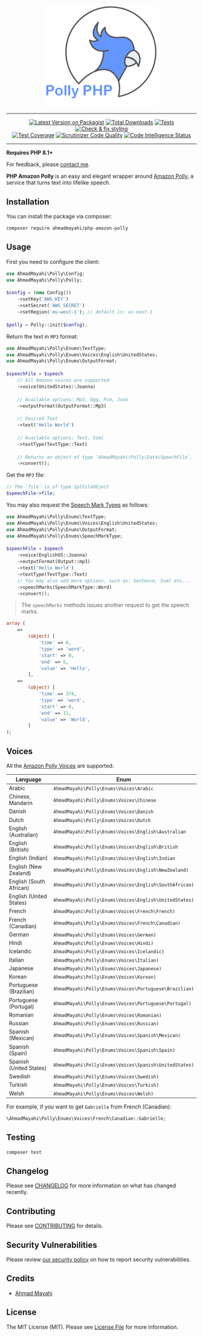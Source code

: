 
<div align="center">
  <img style="width:300px" src="art/logo.png" alt="PHP Google Vision" />

<hr>

[![Latest Version on Packagist](https://img.shields.io/packagist/v/ahmadmayahi/php-amazon-polly.svg)](https://packagist.org/packages/ahmadmayahi/php-amazon-polly)
[![Total Downloads](https://img.shields.io/packagist/dt/ahmadmayahi/php-amazon-polly.svg)](https://packagist.org/packages/ahmadmayahi/php-amazon-polly)
[![Tests](https://github.com/ahmadmayahi/php-amazon-polly/actions/workflows/run-tests.yml/badge.svg)](https://github.com/ahmadmayahi/php-amazon-polly/actions/workflows/run-tests.yml)
[![Check & fix styling](https://github.com/ahmadmayahi/php-amazon-polly/actions/workflows/php-cs-fixer.yml/badge.svg)](https://github.com/ahmadmayahi/php-amazon-polly/actions/workflows/php-cs-fixer.yml)
<br/>
[![Test Coverage](https://codecov.io/gh/ahmadmayahi/php-amazon-polly/branch/main/graph/badge.svg?token=hayMyn8tLI)](https://codecov.io/gh/ahmadmayahi/php-amazon-polly)
[![Scrutinizer Code Quality](https://scrutinizer-ci.com/g/ahmadmayahi/php-amazon-polly/badges/quality-score.png?b=main)](https://scrutinizer-ci.com/g/ahmadmayahi/php-amazon-polly/?branch=main)
[![Code Intelligence Status](https://scrutinizer-ci.com/g/ahmadmayahi/php-amazon-polly/badges/code-intelligence.svg?b=main)](https://scrutinizer-ci.com/code-intelligence)

<hr/>

</div>

**Requires PHP 8.1+**

For feedback, please [contact me](https://form.jotform.com/201892949858375).

**PHP Amazon Polly** is an easy and elegant wrapper around [Amazon Polly](https://aws.amazon.com/polly/), a service that turns text into lifelike speech.

## Installation

You can install the package via composer:

```bash
composer require ahmadmayahi/php-amazon-polly
```

## Usage

First you need to configure the client:

```php
use AhmadMayahi\Polly\Config;
use AhmadMayahi\Polly\Polly;

$config = (new Config())
    ->setKey('AWS_KEY')
    ->setSecret('AWS_SECRET')
    ->setRegion('eu-west-1'); // default is: us-east-1

$polly = Polly::init($config);
```

Return the text in `MP3` format:

```php
use AhmadMayahi\Polly\Enums\TextType;
use AhmadMayahi\Polly\Enums\Voices\English\UnitedStates;
use AhmadMayahi\Polly\Enums\OutputFormat;

$speechFile = $speech
    // All Amazon voices are supported  
    ->voice(UnitedStates::Joanna)
    
    // Available options: Mp3, Ogg, Pcm, Json
    ->outputFormat(OutputFormat::Mp3)
    
    // Desired Text
    ->text('Hello World')
    
    // Available options; Text, Ssml
    ->textType(TextType::Text)
    
    // Returns an object of type `AhmadMayahi\Polly\Data\SpeechFile`.
    ->convert();
```

Get the `MP3` file:

```php
// The `file` is of type SplFileObject
$speechFile->file;
```

You may also request the [Speech Mark Types](https://docs.aws.amazon.com/polly/latest/dg/speechmarks.html) as follows:

```php
use AhmadMayahi\Polly\Enums\TextType;
use AhmadMayahi\Polly\Enums\Voices\English\UnitedStates;
use AhmadMayahi\Polly\Enums\OutputFormat;
use AhmadMayahi\Polly\Enums\SpeechMarkType;

$speechFile = $speech
    ->voice(EnglishUS::Joanna)
    ->outputFormat(Output::mp3)
    ->text('Hello World')
    ->textType(TextType::Text)
    // You may also add more options, such as: Sentence, Ssml etc...
    ->speechMarks(SpeechMarkType::Word)
    ->convert();
```

> The `speechMarks` methods issues another request to get the speech marks.

```php
array (
    =>
        (object) [
            'time' => 6,
            'type' => 'word',
            'start' => 0,
            'end' => 5,
            'value' => 'Hello',
        ],
    =>
        (object) [
            'time' => 374,
            'type' => 'word',
            'start' => 6,
            'end' => 11,
            'value' => 'World',
        ]
);
```

## Voices

All the [Amazon Polly Voices](https://docs.aws.amazon.com/polly/latest/dg/voicelist.html) are supported:

| Language                | Enum                                                   |
|-------------------------|--------------------------------------------------------|
| Arabic                  | `AhmadMayahi\Polly\Enums\Voices\Arabic`                |
| Chinese, Mandarin       | `AhmadMayahi\Polly\Enums\Voices\Chinese`               |
| Danish                  | `AhmadMayahi\Polly\Enums\Voices\Danish`                |
| Dutch                   | `AhmadMayahi\Polly\Enums\Voices\Dutch`                 |
| English (Australian)    | `AhmadMayahi\Polly\Enums\Voices\English\Australian`    |
| English (British)       | `AhmadMayahi\Polly\Enums\Voices\English\British`       |
| English (Indian)        | `AhmadMayahi\Polly\Enums\Voices\English\Indian`        |
| English (New Zealand)   | `AhmadMayahi\Polly\Enums\Voices\English\NewZealand)`   |
| English (South African) | `AhmadMayahi\Polly\Enums\Voices\English\SouthAfrican)` |
| English (United States) | `AhmadMayahi\Polly\Enums\Voices\English\UnitedStates)` |
| French                  | `AhmadMayahi\Polly\Enums\Voices\French\French)`        |
| French (Canadian)       | `AhmadMayahi\Polly\Enums\Voices\French\Canadian)`      |
| German                  | `AhmadMayahi\Polly\Enums\Voices\German)`               |
| Hindi                   | `AhmadMayahi\Polly\Enums\Voices\Hindi)`                |
| Icelandic               | `AhmadMayahi\Polly\Enums\Voices\Icelandic)`            |
| Italian                 | `AhmadMayahi\Polly\Enums\Voices\Italian)`              |
| Japanese                | `AhmadMayahi\Polly\Enums\Voices\Japanese)`             |
| Korean                  | `AhmadMayahi\Polly\Enums\Voices\Korean)`               |
| Portuguese (Brazilian)  | `AhmadMayahi\Polly\Enums\Voices\Portuguese\Brazilian)` |
| Portuguese (Portugal)   | `AhmadMayahi\Polly\Enums\Voices\Portuguese\Portugal)`  |
| Romanian                | `AhmadMayahi\Polly\Enums\Voices\Romanian)`             |
| Russian                 | `AhmadMayahi\Polly\Enums\Voices\Russian)`              |
| Spanish (Mexican)       | `AhmadMayahi\Polly\Enums\Voices\Spanish\Mexican)`      |
| Spanish (Spain)         | `AhmadMayahi\Polly\Enums\Voices\Spanish\Spain)`        |
| Spanish (United States) | `AhmadMayahi\Polly\Enums\Voices\Spanish\UnitedStates)` |
| Swedish                 | `AhmadMayahi\Polly\Enums\Voices\Swedish)`              |
| Turkish                 | `AhmadMayahi\Polly\Enums\Voices\Turkish)`              |
| Welsh                   | `AhmadMayahi\Polly\Enums\Voices\Welsh)`                |

For example, if you want to get `Gabrielle` from French (Canadian):

```php
\AhmadMayahi\Polly\Enums\Voices\French\Canadian::Gabrielle;
```

## Testing

```bash
composer test
```

## Changelog

Please see [CHANGELOG](CHANGELOG.md) for more information on what has changed recently.

## Contributing

Please see [CONTRIBUTING](.github/CONTRIBUTING.md) for details.

## Security Vulnerabilities

Please review [our security policy](.github/SECURITY.md) on how to report security vulnerabilities.

## Credits

- [Ahmad Mayahi](https://github.com/ahmadmayahi)

## License

The MIT License (MIT). Please see [License File](LICENSE.md) for more information.
